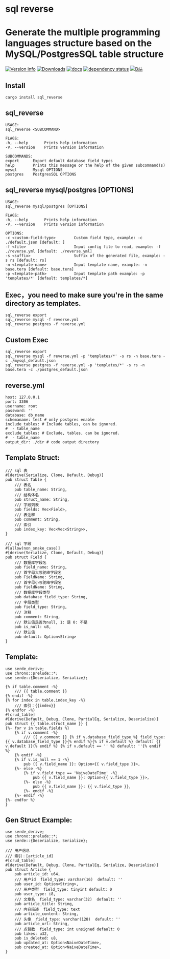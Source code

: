 # sql reverse

# Generate the multiple programming languages structure based on the MySQL/PostgresSQL table structure
[![Version info](https://img.shields.io/crates/v/sql_reverse.svg)](https://crates.io/crates/sql_reverse)
[![Downloads](https://img.shields.io/crates/d/sql_reverse.svg?style=flat-square)](https://crates.io/crates/sql_reverse)
[![docs](https://img.shields.io/badge/docs-latest-blue.svg?style=flat-square)](https://docs.rs/sql_reverse)
[![dependency status](https://deps.rs/crate/sql_reverse/0.1.0/status.svg)](https://deps.rs/crate/sql_reverse)
[![B站](https://img.shields.io/badge/B站-latest-blue.svg?style=flat-square)](https://www.bilibili.com/video/BV1dF411L7P7?spm_id_from=333.337.search-card.all.click)

## Install
    cargo install sql_reverse

## sql_reverse <SUBCOMMAND>
    USAGE:
    sql_reverse <SUBCOMMAND>
    
    FLAGS:
    -h, --help       Prints help information
    -V, --version    Prints version information
    
    SUBCOMMANDS:
    export      Export default database field types
    help        Prints this message or the help of the given subcommand(s)
    mysql       Mysql OPTIONS
    postgres    PostgresSQL OPTIONS



## sql_reverse mysql/postgres [OPTIONS]
    USAGE:
    sql_reverse mysql/postgres [OPTIONS]
    
    FLAGS:
    -h, --help       Prints help information
    -V, --version    Prints version information
    
    OPTIONS:
    -c <custom-field-type>        Custom field type, example: -c ./default.json [default: ]
    -f <file>                     Input config file to read, example: -f ./reverse.yml [default: ./reverse.yml]
    -s <suffix>                   Suffix of the generated file, example: -s rs [default: rs]
    -n <template-name>            Input template name, example: -n base.tera [default: base.tera]
    -p <template-path>            Input template path example: -p 'templates/*' [default: templates/*]



## Exec，you need to make sure you're in the same directory as templates.
    sql_reverse export
    sql_reverse mysql -f reverse.yml
    sql_reverse postgres -f reverse.yml
## Custom Exec
    sql_reverse export
    sql_reverse mysql -f reverse.yml -p 'templates/*' -s rs -n base.tera -c ./mysql_default.json
    sql_reverse postgres -f reverse.yml -p 'templates/*' -s rs -n base.tera -c ./postgres_default.json
## reverse.yml
    host: 127.0.0.1
    port: 3306
    username: root
    password: ''
    database: db_name
    schemaname: test # only postgres enable
    include_tables: # Include tables, can be ignored.
    #  - table_name
    exclude_tables: # Exclude, tables, can be ignored.
    #  - table_name
    output_dir: ./dir # code output directory

## Template Struct:
    /// sql 表
    #[derive(Serialize, Clone, Default, Debug)]
    pub struct Table {
        /// 表名
        pub table_name: String,
        /// 结构体名
        pub struct_name: String,
        /// 字段列表
        pub fields: Vec<Field>,
        /// 表注释
        pub comment: String,
        /// 索引
        pub index_key: Vec<Vec<String>>,
    }
    
    /// sql 字段
    #[allow(non_snake_case)]
    #[derive(Serialize, Clone, Default, Debug)]
    pub struct Field {
        /// 数据库字段名
        pub field_name: String,
        /// 首字母大写驼峰字段名
        pub FieldName: String,
        /// 首字母小写驼峰字段名
        pub fieldName: String,
        /// 数据库字段类型
        pub database_field_type: String,
        /// 字段类型
        pub field_type: String,
        /// 注释
        pub comment: String,
        /// 默认值是否为null, 1: 是 0: 不是
        pub is_null: u8,
        /// 默认值
        pub default: Option<String>
    }

## Template:
    use serde_derive;
    use chrono::prelude::*;
    use serde::{Deserialize, Serialize};
    
    {% if table.comment -%}
    	/// {{ table.comment }}
    {% endif -%}
    {% for index in table.index_key -%}
        /// 索引：{{index}}
    {% endfor -%}
    #[crud_table]
    #[derive(Default, Debug, Clone, PartialEq, Serialize, Deserialize)]
    pub struct {{ table.struct_name }} {
    {%- for v in table.fields %}
    	{% if v.comment -%}
    	    /// {{ v.comment }} {% if v.database_field_type %} field_type: {{ v.database_field_type }}{% endif %}{% if v.default %} default: {{ v.default }}{% endif %} {% if v.default == '' %} default: ''{% endif %}
    	{% endif -%}
    	{% if v.is_null == 1 -%}
        	pub {{ v.field_name }}: Option<{{ v.field_type }}>,
        {%- else -%}
            {% if v.field_type == 'NaiveDateTime' -%}
                pub {{ v.field_name }}: Option<{{ v.field_type }}>,
            {%- else -%}
                pub {{ v.field_name }}: {{ v.field_type }},
            {%- endif -%}
        {%- endif -%}
    {%- endfor %}
    }
## Gen Struct Example:
	use serde_derive;
	use chrono::prelude::*;
	use serde::{Deserialize, Serialize};
	
	/// 用户信息
	/// 索引：[article_id]
	#[crud_table]
	#[derive(Default, Debug, Clone, PartialEq, Serialize, Deserialize)]
	pub struct Article {
		pub article_id: u64,
		/// 用户id  field_type: varchar(16)  default: ''
		pub user_id: Option<String>,
		/// 用户类型  field_type: tinyint default: 0 
		pub user_type: i8,
		/// 文章名  field_type: varchar(32)  default: ''
		pub article_title: String,
		/// 内容简述  field_type: text 
		pub article_content: String,
		/// 头像  field_type: varchar(128)  default: ''
		pub article_url: String,
		/// 点赞数  field_type: int unsigned default: 0 
		pub likes: u32,
		pub is_deleted: u8,
		pub updated_at: Option<NaiveDateTime>,
		pub created_at: Option<NaiveDateTime>,
	}
